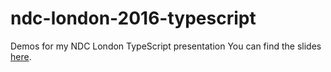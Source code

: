 # ndc-london-2016-typescript
Demos for my NDC London TypeScript presentation
You can find the slides [here](http://tinyurl.com/ndclondonts).
